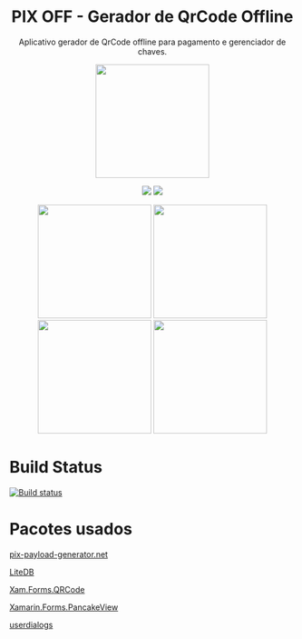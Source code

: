 <h1 align='center'> PIX OFF - Gerador de QrCode Offline </h1>
<p align='center'> Aplicativo gerador de QrCode offline para pagamento e gerenciador de chaves. </p>

<p align='center'> 
  <img width='200' src='https://github.com/alexandresanlim/PixQrCodeGeneratorOffline/blob/master/PixQrCodeGeneratorOffline/PixQrCodeGeneratorOffline.Android/Resources/drawable/splash.png?raw=true' />
 </p>
 
 <p align='center'> 
  <a href='https://play.google.com/store/apps/details?id=io.github.pixqrcodegeneratoroffline'><img src="https://img.shields.io/badge/Google_Play-414141?style=for-the-badge&logo=google-play&logoColor=white" /></a>
  <a href='https://install.appcenter.ms/users/alexandre.sanlim/apps/pix-off/distribution_groups/public'><img src="https://img.shields.io/badge/Android_Apk-3DDC84?style=for-the-badge&logo=android&logoColor=white" /></a>
</p>
    
<p align='center'>
<img width="200" src="https://github.com/alexandresanlim/XamarinUI.MyGallery/blob/master/screen/android/pixqrcodegeneratoroffline/animation.gif?raw=true"/> <img width="200" src="https://github.com/alexandresanlim/XamarinUI.MyGallery/blob/master/screen/android/pixqrcodegeneratoroffline/3.png?raw=true"/> <img width="200" src="https://github.com/alexandresanlim/XamarinUI.MyGallery/blob/master/screen/android/pixqrcodegeneratoroffline/4.png?raw=true"/> <img width="200" src="https://github.com/alexandresanlim/XamarinUI.MyGallery/blob/master/screen/android/pixqrcodegeneratoroffline/5.png?raw=true"/>
  </p>


# Build Status
[![Build status](https://build.appcenter.ms/v0.1/apps/114095c5-8cba-402d-94bb-31a1f3df8a98/branches/master/badge)](https://appcenter.ms)

# Pacotes usados
[pix-payload-generator.net](https://github.com/alexandresanlim/pix-payload-generator.net)

[LiteDB](https://github.com/mbdavid/LiteDB)

[Xam.Forms.QRCode](https://github.com/dotnet-ad/Xam.Forms.QRCode)

[Xamarin.Forms.PancakeView](https://github.com/sthewissen/Xamarin.Forms.PancakeView)

[userdialogs](https://github.com/aritchie/userdialogs)



